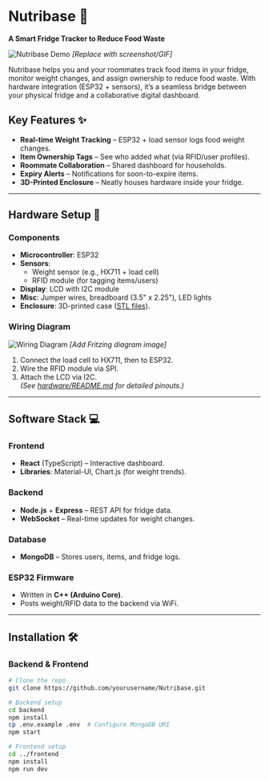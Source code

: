 # Nutribase 🍎  
**A Smart Fridge Tracker to Reduce Food Waste**  

![Nutribase Demo](https://via.placeholder.com/800x400?text=Nutribase+Demo+GIF/Image) *[Replace with screenshot/GIF]*  

Nutribase helps you and your roommates track food items in your fridge, monitor weight changes, and assign ownership to reduce food waste. With hardware integration (ESP32 + sensors), it’s a seamless bridge between your physical fridge and a collaborative digital dashboard.  

## Key Features ✨  
- **Real-time Weight Tracking** – ESP32 + load sensor logs food weight changes.  
- **Item Ownership Tags** – See who added what (via RFID/user profiles).  
- **Roommate Collaboration** – Shared dashboard for households.  
- **Expiry Alerts** – Notifications for soon-to-expire items.  
- **3D-Printed Enclosure** – Neatly houses hardware inside your fridge.  

---

## Hardware Setup 🔌  
### Components  
- **Microcontroller**: ESP32  
- **Sensors**:  
  - Weight sensor (e.g., HX711 + load cell)  
  - RFID module (for tagging items/users)  
- **Display**: LCD with I2C module  
- **Misc**: Jumper wires, breadboard (3.5" x 2.25"), LED lights  
- **Enclosure**: 3D-printed case ([STL files](/hardware/enclosure)).  

### Wiring Diagram  
![Wiring Diagram](https://via.placeholder.com/600x400?text=ESP32+Wiring+Diagram) *[Add Fritzing diagram image]*  

1. Connect the load cell to HX711, then to ESP32.  
2. Wire the RFID module via SPI.  
3. Attach the LCD via I2C.  
*(See [hardware/README.md](/hardware) for detailed pinouts.)*  

---

## Software Stack 💻  
### Frontend  
- **React** (TypeScript) – Interactive dashboard.  
- **Libraries**: Material-UI, Chart.js (for weight trends).  

### Backend  
- **Node.js** + **Express** – REST API for fridge data.  
- **WebSocket** – Real-time updates for weight changes.  

### Database  
- **MongoDB** – Stores users, items, and fridge logs.  

### ESP32 Firmware  
- Written in **C++ (Arduino Core)**.  
- Posts weight/RFID data to the backend via WiFi.  

---

## Installation 🛠️  
### Backend & Frontend  
```bash
# Clone the repo
git clone https://github.com/yourusername/Nutribase.git

# Backend setup
cd backend
npm install
cp .env.example .env  # Configure MongoDB URI
npm start

# Frontend setup
cd ../frontend
npm install
npm run dev
